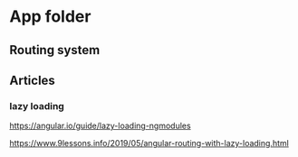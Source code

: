 # App folder

## Routing system

## Articles

### lazy loading

https://angular.io/guide/lazy-loading-ngmodules

https://www.9lessons.info/2019/05/angular-routing-with-lazy-loading.html
